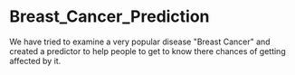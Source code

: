# Breast_Cancer_Prediction
We have tried to examine a very popular disease "Breast Cancer" and created a predictor to help people to get to know there chances of getting affected by it.
